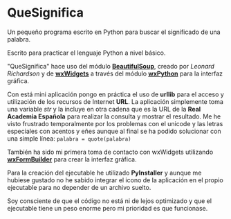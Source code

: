 # QueSignifica
Un pequeño programa escrito en Python para buscar el significado de una palabra.

Escrito para practicar el lenguaje Python a nivel básico.

"QueSignifica" hace uso del módulo **[BeautifulSoup](https://www.crummy.com/software/BeautifulSoup/)**, creado por *Leonard Richardson* y de **[wxWidgets](https://www.wxwidgets.org/)** a través del módulo **[wxPython](https://wxpython.org/index.html)** para la interfaz gráfica.

Con está mini aplicación pongo en práctica el uso de **urllib** para el acceso y utilización de los recursos de Internet __URL__.
La aplicación simplemente toma una variable _str_ y la incluye en otra cadena que es la URL de la **Real Academia Española** para realizar la consulta y mostrar el resultado.
Me he visto frustrado temporalmente por los problemas con el unicode y las letras especiales con acentos y eñes aunque al final se ha podido solucionar con una simple línea:
```palabra = quote(palabra)```

También ha sido mi primera toma de contacto con wxWidgets utilizando **[wxFormBuilder](https://github.com/wxFormBuilder/wxFormBuilder)** para crear la interfaz gráfica.

Para la creación del ejecutable he utilizado **PyInstaller** y aunque me hubiese gustado no he sabido integrar el icono de la aplicación en el propio ejecutable para no depender de un archivo suelto.

Soy consciente de que el código no está ni de lejos optimizado y que el ejecutable tiene un peso enorme pero mi prioridad es que funcionase.
